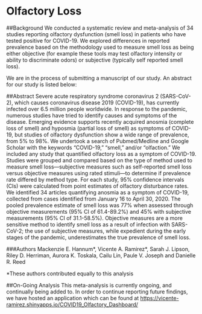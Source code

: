 # Olfactory Loss

##Background
We conducted a systematic review and meta-analysis of 34 studies reporting olfactory dysfunction (smell loss) in patients who have tested positive for COVID-19. We explored differences in reported prevalence based on the methodology used to measure smell loss as being either objective (for example these tools may test olfactory intensity or ability to discriminate odors) or subjective (typically self reported smell loss).

We are in the process of submitting a manuscript of our study. An abstract for our study is listed below:

##Abstract
Severe acute respiratory syndrome coronavirus 2 (SARS-CoV-2), which causes coronavirus disease 2019 (COVID-19), has currently infected over 6.5 million people worldwide. In response to the pandemic, numerous studies have tried to identify causes and symptoms of the disease. Emerging evidence supports recently acquired anosmia (complete loss of smell) and hyposmia (partial loss of smell) as symptoms of COVID-19, but studies of olfactory dysfunction show a wide range of prevalence, from 5% to 98%. We undertook a search of Pubmed/Medline and Google Scholar with the keywords “COVID-19,” “smell,” and/or “olfaction.” We included any study that quantified olfactory loss as a symptom of COVID-19. Studies were grouped and compared based on the type of method used to measure smell loss—subjective measures such as self-reported smell loss versus objective measures using rated stimuli—to determine if prevalence rate differed by method type. For each study, 95% confidence intervals (CIs) were calculated from point estimates of olfactory disturbance rates. We identified 34 articles quantifying anosmia as a symptom of COVID-19, collected from cases identified from January 16 to April 30, 2020. The pooled prevalence estimate of smell loss was 77% when assessed through objective measurements (95% CI of 61.4-89.2%) and 45% with subjective measurements (95% CI of 31.1-58.5%). Objective measures are a more sensitive method to identify smell loss as a result of infection with SARS-CoV-2; the use of subjective measures, while expedient during the early stages of the pandemic, underestimates the true prevalence of smell loss.

###Authors
Mackenzie E. Hannum*, Vicente A. Ramirez*, Sarah J. Lipson, Riley D. Herriman, Aurora K. Toskala, Cailu Lin, Paule V. Joseph and Danielle R. Reed

*These authors contributed equally to this analysis

##On-Going Analysis
This meta-analysis is currently ongoing, and continually being added to. In order to continue reporting future findings, we have hosted an application which can be found at https://vicente-ramirez.shinyapps.io/COVID19_Olfactory_Dashboard/
